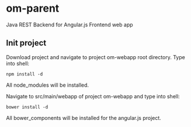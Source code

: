 # om-parent
Java REST Backend for Angular.js Frontend web app

## Init project
Download project and navigate to project om-webapp root directory. Type into shell:
```
npm install -d
```
All node_modules will be installed.

Navigate to src/main/webapp of project om-webapp and type into shell:
```
bower install -d
```
All bower_components will be installed for the angular.js project.
